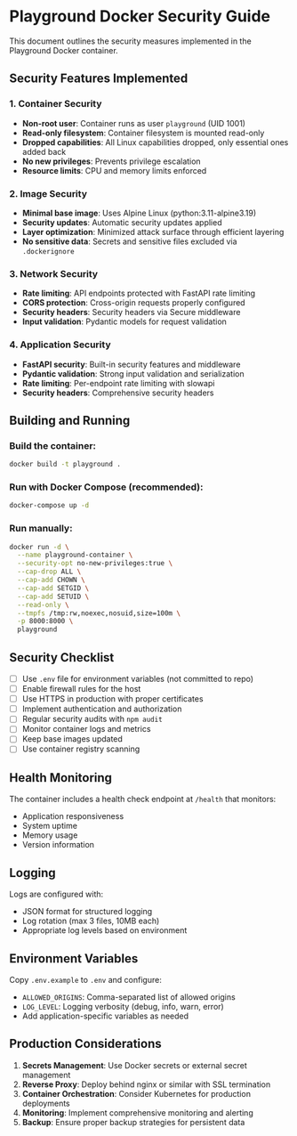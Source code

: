 # Playground Docker Security Guide

This document outlines the security measures implemented in the Playground Docker container.

## Security Features Implemented

### 1. Container Security
- **Non-root user**: Container runs as user `playground` (UID 1001)
- **Read-only filesystem**: Container filesystem is mounted read-only
- **Dropped capabilities**: All Linux capabilities dropped, only essential ones added back
- **No new privileges**: Prevents privilege escalation
- **Resource limits**: CPU and memory limits enforced

### 2. Image Security
- **Minimal base image**: Uses Alpine Linux (python:3.11-alpine3.19)
- **Security updates**: Automatic security updates applied
- **Layer optimization**: Minimized attack surface through efficient layering
- **No sensitive data**: Secrets and sensitive files excluded via `.dockerignore`

### 3. Network Security
- **Rate limiting**: API endpoints protected with FastAPI rate limiting
- **CORS protection**: Cross-origin requests properly configured
- **Security headers**: Security headers via Secure middleware
- **Input validation**: Pydantic models for request validation

### 4. Application Security
- **FastAPI security**: Built-in security features and middleware
- **Pydantic validation**: Strong input validation and serialization
- **Rate limiting**: Per-endpoint rate limiting with slowapi
- **Security headers**: Comprehensive security headers

## Building and Running

### Build the container:
```bash
docker build -t playground .
```

### Run with Docker Compose (recommended):
```bash
docker-compose up -d
```

### Run manually:
```bash
docker run -d \
  --name playground-container \
  --security-opt no-new-privileges:true \
  --cap-drop ALL \
  --cap-add CHOWN \
  --cap-add SETGID \
  --cap-add SETUID \
  --read-only \
  --tmpfs /tmp:rw,noexec,nosuid,size=100m \
  -p 8000:8000 \
  playground
```

## Security Checklist

- [ ] Use `.env` file for environment variables (not committed to repo)
- [ ] Enable firewall rules for the host
- [ ] Use HTTPS in production with proper certificates
- [ ] Implement authentication and authorization
- [ ] Regular security audits with `npm audit`
- [ ] Monitor container logs and metrics
- [ ] Keep base images updated
- [ ] Use container registry scanning

## Health Monitoring

The container includes a health check endpoint at `/health` that monitors:
- Application responsiveness
- System uptime
- Memory usage
- Version information

## Logging

Logs are configured with:
- JSON format for structured logging
- Log rotation (max 3 files, 10MB each)
- Appropriate log levels based on environment

## Environment Variables

Copy `.env.example` to `.env` and configure:
- `ALLOWED_ORIGINS`: Comma-separated list of allowed origins
- `LOG_LEVEL`: Logging verbosity (debug, info, warn, error)
- Add application-specific variables as needed

## Production Considerations

1. **Secrets Management**: Use Docker secrets or external secret management
2. **Reverse Proxy**: Deploy behind nginx or similar with SSL termination
3. **Container Orchestration**: Consider Kubernetes for production deployments
4. **Monitoring**: Implement comprehensive monitoring and alerting
5. **Backup**: Ensure proper backup strategies for persistent data
